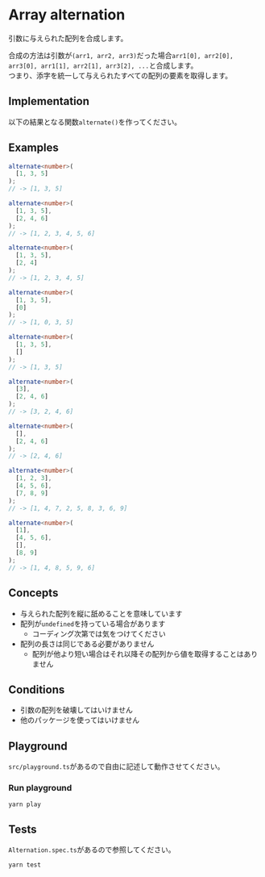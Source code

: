 # Array alternation

引数に与えられた配列を合成します。

合成の方法は引数が`(arr1, arr2, arr3)`だった場合`arr1[0], arr2[0], arr3[0], arr1[1], arr2[1], arr3[2], ...`と合成します。  
つまり、添字を統一して与えられたすべての配列の要素を取得します。

## Implementation

以下の結果となる関数`alternate()`を作ってください。

## Examples

```typescript
alternate<number>(
  [1, 3, 5]
);
// -> [1, 3, 5]

alternate<number>(
  [1, 3, 5],
  [2, 4, 6]
);
// -> [1, 2, 3, 4, 5, 6]

alternate<number>(
  [1, 3, 5],
  [2, 4]
);
// -> [1, 2, 3, 4, 5]

alternate<number>(
  [1, 3, 5],
  [0]
);
// -> [1, 0, 3, 5]

alternate<number>(
  [1, 3, 5],
  []
);
// -> [1, 3, 5]

alternate<number>(
  [3],
  [2, 4, 6]
);
// -> [3, 2, 4, 6]

alternate<number>(
  [],
  [2, 4, 6]
);
// -> [2, 4, 6]

alternate<number>(
  [1, 2, 3],
  [4, 5, 6],
  [7, 8, 9]
);
// -> [1, 4, 7, 2, 5, 8, 3, 6, 9]

alternate<number>(
  [1],
  [4, 5, 6],
  [],
  [8, 9]
);
// -> [1, 4, 8, 5, 9, 6]
```

## Concepts

* 与えられた配列を縦に舐めることを意味しています
* 配列が`undefined`を持っている場合があります
  * コーディング次第では気をつけてください
* 配列の長さは同じである必要がありません
  * 配列が他より短い場合はそれ以降その配列から値を取得することはありません

## Conditions

* 引数の配列を破壊してはいけません
* 他のパッケージを使ってはいけません

## Playground

`src/playground.ts`があるので自由に記述して動作させてください。

### Run playground

```
yarn play
```

## Tests

`Alternation.spec.ts`があるので参照してください。

```
yarn test
```